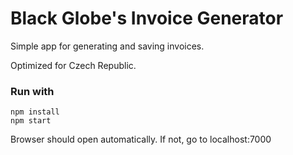 Black Globe's Invoice Generator
=====================

Simple app for generating and saving invoices.

Optimized for Czech Republic.

### Run with

```
npm install
npm start
```

Browser should open automatically. If not, go to localhost:7000
